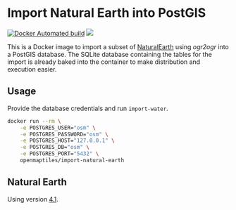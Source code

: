 # Import Natural Earth into PostGIS
[![Docker Automated build](https://img.shields.io/docker/automated/openmaptiles/import-natural-earth.svg?maxAge=2592000)](https://hub.docker.com/r/openmaptiles/import-natural-earth/) [![](https://images.microbadger.com/badges/image/openmaptiles/import-natural-earth.svg)](https://microbadger.com/images/openmaptiles/import-natural-earth)

This is a Docker image to import a subset of [NaturalEarth](http://www.naturalearthdata.com/) using *ogr2ogr* into a PostGIS database.
The SQLite database containing the tables for the import is already baked
into the container to make distribution and execution easier.

## Usage

Provide the database credentials and run `import-water`.

```bash
docker run --rm \
    -e POSTGRES_USER="osm" \
    -e POSTGRES_PASSWORD="osm" \
    -e POSTGRES_HOST="127.0.0.1" \
    -e POSTGRES_DB="osm" \
    -e POSTGRES_PORT="5432" \
    openmaptiles/import-natural-earth
```

## Natural Earth
Using version [4.1](https://github.com/nvkelso/natural-earth-vector/releases/tag/v4.1.0).
